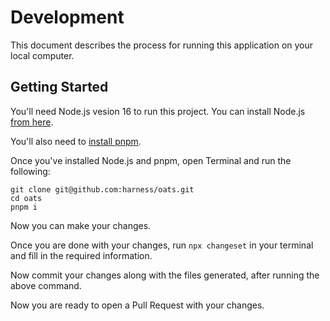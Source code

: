 # Development

This document describes the process for running this application on your local computer.

## Getting Started

You'll need Node.js vesion 16 to run this project. You can install Node.js [from here](https://nodejs.org/en/download/package-manager/).

You'll also need to [install pnpm](https://pnpm.io/installation).

Once you've installed Node.js and pnpm, open Terminal and run the following:

```
git clone git@github.com:harness/oats.git
cd oats
pnpm i
```

Now you can make your changes.

Once you are done with your changes, run `npx changeset` in your terminal and fill in
the required information.

Now commit your changes along with the files generated, after running the above command.

Now you are ready to open a Pull Request with your changes.
